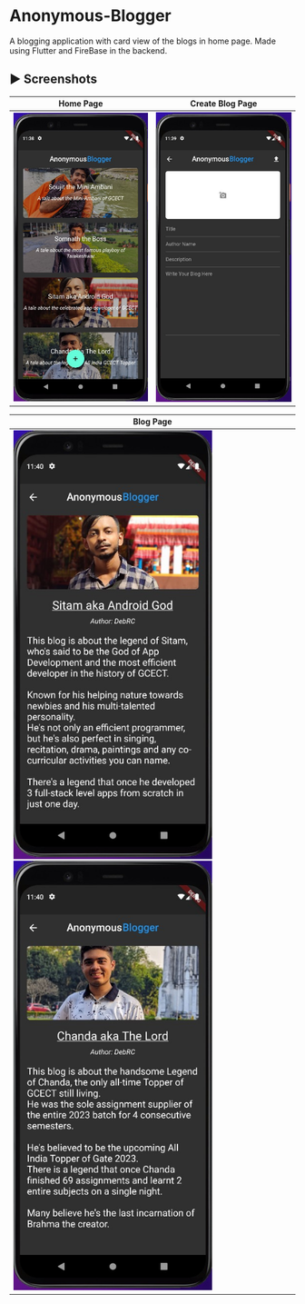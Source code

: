 # Anonymous-Blogger
A blogging application with card view of the blogs in home page.
Made using Flutter and FireBase in the backend.

## ► Screenshots
| Home Page | Create Blog Page|
|--------------|--------------|
| <img src="assets/sample/homepage.jpg" width="350"> | <img src="assets/sample/createblog.jpg" width="350"> |

| Blog Page |
| ---------------|
| <img src="assets/sample/blogpage.jpg" width="350"> <img src="assets/sample/blogpage2.jpg" width="350">|
